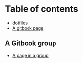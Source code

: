 # Table of contents

* [dotfiles](README.md)
* [A gitbook page](a-gitbook-page.md)

## A Gitbook group

* [A page in a group](a-gitbook-group/a-page-in-a-group.md)

